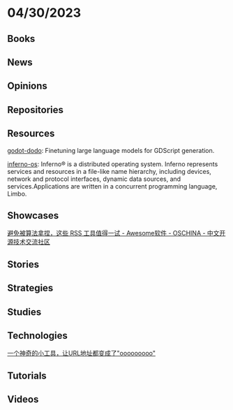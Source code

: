 # 04/30/2023

## Books

## News

## Opinions

## Repositories

## Resources
[godot-dodo](https://github.com/minosvasilias/godot-dodo): Finetuning large language models for GDScript generation.

[inferno-os](https://github.com/inferno-os/inferno-os): Inferno® is a distributed operating system. Inferno represents services and resources in a file-like name hierarchy, including devices, network and protocol interfaces, dynamic data sources, and services.Applications are written in a concurrent programming language, Limbo.

## Showcases
[避免被算法拿捏，这些 RSS 工具值得一试 - Awesome软件 - OSCHINA - 中文开源技术交流社区](https://www.oschina.net/project/awesome?columnId=54)

## Stories

## Strategies

## Studies

## Technologies
[一个神奇的小工具，让URL地址都变成了"ooooooooo"](https://juejin.cn/post/7225573912670191677)

## Tutorials

## Videos
